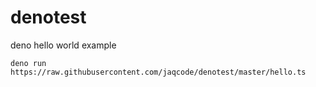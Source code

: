 # denotest

deno hello world example

```
deno run https://raw.githubusercontent.com/jaqcode/denotest/master/hello.ts
```
